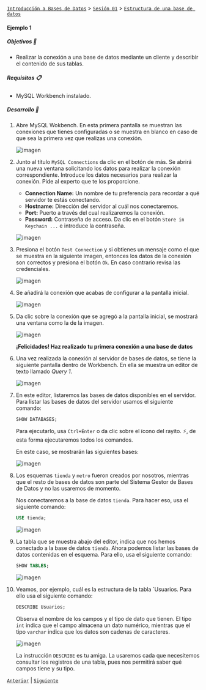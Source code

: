 [`Introducción a Bases de Datos`](../../../README.md) > [`Sesión 01`](../../README.md) > [`Estructura de una base de datos`](../README.md)

#### Ejemplo 1

##### Objetivos 🎯

- Realizar la conexión a una base de datos mediante un cliente y describir el contenido de sus tablas.

##### Requisitos 📋

- MySQL Workbench instalado.

##### Desarrollo 🚀

1. Abre MySQL Wokbench. En esta primera pantalla se muestran las conexiones que tienes configuradas o se muestra en blanco en caso de que sea la primera vez que realizas una conexión.

   ![imagen](imagenes/s1-w1.png)

2. Junto al título `MySQL Connections` da clic en el botón de más. Se abrirá una nueva ventana solicitando los datos para realizar la conexión correspondiente. Introduce los datos necesarios para realizar la conexión. Pide al experto que te los proporcione.

   - **Connection Name:** Un nombre de tu preferencia para recordar a qué servidor te estás conectando.
   - **Hostname:** Dirección del servidor al cuál nos conectaremos.
   - **Port:** Puerto a través del cual realizaremos la conexión.
   - **Password:** Contraseña de acceso. Da clic en el botón `Store in Keychain ...` e introduce la contraseña.
   
   ![imagen](imagenes/s1-w2.png)

3. Presiona el botón `Test Connection` y si obtienes un mensaje como el que se muestra en la siguiente imagen, entonces los datos de la conexión son correctos y presiona el botón `Ok`. En caso contrario revisa las credenciales.

   ![imagen](imagenes/s1-w3.png)

4. Se añadirá la conexión que acabas de configurar a la pantalla inicial.

   ![imagen](imagenes/s1-w4.png)

5. Da clic sobre la conexión que se agregó a la pantalla inicial, se mostrará una ventana como la de la imagen.

   ![imagen](imagenes/s1-w5.png)

   **¡Felicidades! Haz realizado tu primera conexión a una base de datos**

6. Una vez realizada la conexión al servidor de bases de datos, se tiene la siguiente pantalla dentro de Workbench. En ella se muestra un editor de texto llamado *Query 1*.

   ![imagen](imagenes/s1we21.png)

2. En este editor, listaremos las bases de datos disponibles en el servidor. Para listar las bases de datos del servidor usamos el siguiente comando:

   ```sql
   SHOW DATABASES;
   ```
   
   Para ejecutarlo, usa `Ctrl+Enter` o da clic sobre el ícono del rayito. :zap:, de esta forma ejecutaremos todos los comandos. 

   En este caso, se mostrarán las siguientes bases:
   
   ![imagen](imagenes/s1we22.png)

3. Los esquemas `tienda` y `metro` fueron creados por nosotros, mientras que el resto de bases de datos son parte del Sistema Gestor de Bases de Datos y no las usaremos de momento.

   Nos conectaremos a la base de datos `tienda`. Para hacer eso, usa el siguiente comando:

   ```sql
   USE tienda;
   ```
 
   ![imagen](imagenes/s1we23.png)

4. La tabla que se muestra abajo del editor, indica que nos hemos conectado a la base de datos `tienda`. Ahora podemos listar las bases de datos contenidas en el esquema. Para ello, usa el siguiente comando:

   ```sql
   SHOW TABLES;
   ```

   ![imagen](imagenes/img01.png)

5. Veamos, por ejemplo, cuál es la estructura de la tabla `Usuarios. Para ello usa el siguiente comando:

   ```sql
   DESCRIBE Usuarios;
   ```
   
   Observa el nombre de los campos y el tipo de dato que tienen. El tipo `int` indica que el campo almacena un dato numérico, mientras que el tipo `varchar` indica que los datos son cadenas de caracteres.

   ![imagen](imagenes/img02.png)

   La instrucción `DESCRIBE` es tu amiga. La usaremos cada que necesitemos consultar los registros de una tabla, pues nos permitirá saber qué campos tiene y su tipo.


[`Anterior`](../README.md) | [`Siguiente`](../reto01/README.md)
